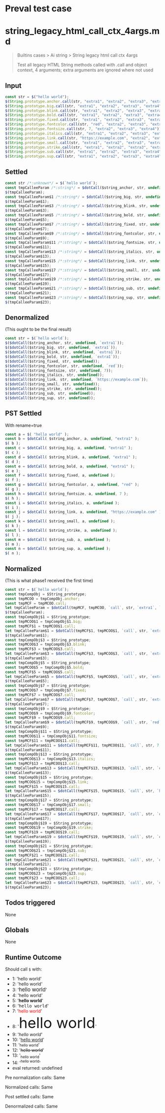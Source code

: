 # Preval test case

# string_legacy_html_call_ctx_4args.md

> Builtins cases > Ai string > String legacy html call ctx 4args
>
> Test all legacy HTML String methods called with .call and object context, 4 arguments; extra arguments are ignored where not used

## Input

`````js filename=intro
const str = $("hello world");
$(String.prototype.anchor.call(str, "extra1", "extra2", "extra3", "extra4"));
$(String.prototype.big.call(str, "extra1", "extra2", "extra3", "extra4"));
$(String.prototype.blink.call(str, "extra1", "extra2", "extra3", "extra4"));
$(String.prototype.bold.call(str, "extra1", "extra2", "extra3", "extra4"));
$(String.prototype.fixed.call(str, "extra1", "extra2", "extra3", "extra4"));
$(String.prototype.fontcolor.call(str, "red", "extra2", "extra3", "extra4"));
$(String.prototype.fontsize.call(str, 7, "extra2", "extra3", "extra4"));
$(String.prototype.italics.call(str, "extra1", "extra2", "extra3", "extra4"));
$(String.prototype.link.call(str, "https://example.com", "extra2", "extra3", "extra4"));
$(String.prototype.small.call(str, "extra1", "extra2", "extra3", "extra4"));
$(String.prototype.strike.call(str, "extra1", "extra2", "extra3", "extra4"));
$(String.prototype.sub.call(str, "extra1", "extra2", "extra3", "extra4"));
$(String.prototype.sup.call(str, "extra1", "extra2", "extra3", "extra4"));
`````


## Settled


`````js filename=intro
const str /*:unknown*/ = $(`hello world`);
const tmpCalleeParam /*:string*/ = $dotCall($string_anchor, str, undefined, `extra1`);
$(tmpCalleeParam);
const tmpCalleeParam$1 /*:string*/ = $dotCall($string_big, str, undefined, `extra1`);
$(tmpCalleeParam$1);
const tmpCalleeParam$3 /*:string*/ = $dotCall($string_blink, str, undefined, `extra1`);
$(tmpCalleeParam$3);
const tmpCalleeParam$5 /*:string*/ = $dotCall($string_bold, str, undefined, `extra1`);
$(tmpCalleeParam$5);
const tmpCalleeParam$7 /*:string*/ = $dotCall($string_fixed, str, undefined);
$(tmpCalleeParam$7);
const tmpCalleeParam$9 /*:string*/ = $dotCall($string_fontcolor, str, undefined, `red`);
$(tmpCalleeParam$9);
const tmpCalleeParam$11 /*:string*/ = $dotCall($string_fontsize, str, undefined, 7);
$(tmpCalleeParam$11);
const tmpCalleeParam$13 /*:string*/ = $dotCall($string_italics, str, undefined);
$(tmpCalleeParam$13);
const tmpCalleeParam$15 /*:string*/ = $dotCall($string_link, str, undefined, `https://example.com`);
$(tmpCalleeParam$15);
const tmpCalleeParam$17 /*:string*/ = $dotCall($string_small, str, undefined);
$(tmpCalleeParam$17);
const tmpCalleeParam$19 /*:string*/ = $dotCall($string_strike, str, undefined);
$(tmpCalleeParam$19);
const tmpCalleeParam$21 /*:string*/ = $dotCall($string_sub, str, undefined);
$(tmpCalleeParam$21);
const tmpCalleeParam$23 /*:string*/ = $dotCall($string_sup, str, undefined);
$(tmpCalleeParam$23);
`````


## Denormalized
(This ought to be the final result)

`````js filename=intro
const str = $(`hello world`);
$($dotCall($string_anchor, str, undefined, `extra1`));
$($dotCall($string_big, str, undefined, `extra1`));
$($dotCall($string_blink, str, undefined, `extra1`));
$($dotCall($string_bold, str, undefined, `extra1`));
$($dotCall($string_fixed, str, undefined));
$($dotCall($string_fontcolor, str, undefined, `red`));
$($dotCall($string_fontsize, str, undefined, 7));
$($dotCall($string_italics, str, undefined));
$($dotCall($string_link, str, undefined, `https://example.com`));
$($dotCall($string_small, str, undefined));
$($dotCall($string_strike, str, undefined));
$($dotCall($string_sub, str, undefined));
$($dotCall($string_sup, str, undefined));
`````


## PST Settled
With rename=true

`````js filename=intro
const a = $( "hello world" );
const b = $dotCall( $string_anchor, a, undefined, "extra1" );
$( b );
const c = $dotCall( $string_big, a, undefined, "extra1" );
$( c );
const d = $dotCall( $string_blink, a, undefined, "extra1" );
$( d );
const e = $dotCall( $string_bold, a, undefined, "extra1" );
$( e );
const f = $dotCall( $string_fixed, a, undefined );
$( f );
const g = $dotCall( $string_fontcolor, a, undefined, "red" );
$( g );
const h = $dotCall( $string_fontsize, a, undefined, 7 );
$( h );
const i = $dotCall( $string_italics, a, undefined );
$( i );
const j = $dotCall( $string_link, a, undefined, "https://example.com" );
$( j );
const k = $dotCall( $string_small, a, undefined );
$( k );
const l = $dotCall( $string_strike, a, undefined );
$( l );
const m = $dotCall( $string_sub, a, undefined );
$( m );
const n = $dotCall( $string_sup, a, undefined );
$( n );
`````


## Normalized
(This is what phase1 received the first time)

`````js filename=intro
const str = $(`hello world`);
const tmpCompObj = $String_prototype;
const tmpMCOO = tmpCompObj.anchor;
const tmpMCF = tmpMCOO.call;
let tmpCalleeParam = $dotCall(tmpMCF, tmpMCOO, `call`, str, `extra1`, `extra2`, `extra3`, `extra4`);
$(tmpCalleeParam);
const tmpCompObj$1 = $String_prototype;
const tmpMCOO$1 = tmpCompObj$1.big;
const tmpMCF$1 = tmpMCOO$1.call;
let tmpCalleeParam$1 = $dotCall(tmpMCF$1, tmpMCOO$1, `call`, str, `extra1`, `extra2`, `extra3`, `extra4`);
$(tmpCalleeParam$1);
const tmpCompObj$3 = $String_prototype;
const tmpMCOO$3 = tmpCompObj$3.blink;
const tmpMCF$3 = tmpMCOO$3.call;
let tmpCalleeParam$3 = $dotCall(tmpMCF$3, tmpMCOO$3, `call`, str, `extra1`, `extra2`, `extra3`, `extra4`);
$(tmpCalleeParam$3);
const tmpCompObj$5 = $String_prototype;
const tmpMCOO$5 = tmpCompObj$5.bold;
const tmpMCF$5 = tmpMCOO$5.call;
let tmpCalleeParam$5 = $dotCall(tmpMCF$5, tmpMCOO$5, `call`, str, `extra1`, `extra2`, `extra3`, `extra4`);
$(tmpCalleeParam$5);
const tmpCompObj$7 = $String_prototype;
const tmpMCOO$7 = tmpCompObj$7.fixed;
const tmpMCF$7 = tmpMCOO$7.call;
let tmpCalleeParam$7 = $dotCall(tmpMCF$7, tmpMCOO$7, `call`, str, `extra1`, `extra2`, `extra3`, `extra4`);
$(tmpCalleeParam$7);
const tmpCompObj$9 = $String_prototype;
const tmpMCOO$9 = tmpCompObj$9.fontcolor;
const tmpMCF$9 = tmpMCOO$9.call;
let tmpCalleeParam$9 = $dotCall(tmpMCF$9, tmpMCOO$9, `call`, str, `red`, `extra2`, `extra3`, `extra4`);
$(tmpCalleeParam$9);
const tmpCompObj$11 = $String_prototype;
const tmpMCOO$11 = tmpCompObj$11.fontsize;
const tmpMCF$11 = tmpMCOO$11.call;
let tmpCalleeParam$11 = $dotCall(tmpMCF$11, tmpMCOO$11, `call`, str, 7, `extra2`, `extra3`, `extra4`);
$(tmpCalleeParam$11);
const tmpCompObj$13 = $String_prototype;
const tmpMCOO$13 = tmpCompObj$13.italics;
const tmpMCF$13 = tmpMCOO$13.call;
let tmpCalleeParam$13 = $dotCall(tmpMCF$13, tmpMCOO$13, `call`, str, `extra1`, `extra2`, `extra3`, `extra4`);
$(tmpCalleeParam$13);
const tmpCompObj$15 = $String_prototype;
const tmpMCOO$15 = tmpCompObj$15.link;
const tmpMCF$15 = tmpMCOO$15.call;
let tmpCalleeParam$15 = $dotCall(tmpMCF$15, tmpMCOO$15, `call`, str, `https://example.com`, `extra2`, `extra3`, `extra4`);
$(tmpCalleeParam$15);
const tmpCompObj$17 = $String_prototype;
const tmpMCOO$17 = tmpCompObj$17.small;
const tmpMCF$17 = tmpMCOO$17.call;
let tmpCalleeParam$17 = $dotCall(tmpMCF$17, tmpMCOO$17, `call`, str, `extra1`, `extra2`, `extra3`, `extra4`);
$(tmpCalleeParam$17);
const tmpCompObj$19 = $String_prototype;
const tmpMCOO$19 = tmpCompObj$19.strike;
const tmpMCF$19 = tmpMCOO$19.call;
let tmpCalleeParam$19 = $dotCall(tmpMCF$19, tmpMCOO$19, `call`, str, `extra1`, `extra2`, `extra3`, `extra4`);
$(tmpCalleeParam$19);
const tmpCompObj$21 = $String_prototype;
const tmpMCOO$21 = tmpCompObj$21.sub;
const tmpMCF$21 = tmpMCOO$21.call;
let tmpCalleeParam$21 = $dotCall(tmpMCF$21, tmpMCOO$21, `call`, str, `extra1`, `extra2`, `extra3`, `extra4`);
$(tmpCalleeParam$21);
const tmpCompObj$23 = $String_prototype;
const tmpMCOO$23 = tmpCompObj$23.sup;
const tmpMCF$23 = tmpMCOO$23.call;
let tmpCalleeParam$23 = $dotCall(tmpMCF$23, tmpMCOO$23, `call`, str, `extra1`, `extra2`, `extra3`, `extra4`);
$(tmpCalleeParam$23);
`````


## Todos triggered


None


## Globals


None


## Runtime Outcome


Should call `$` with:
 - 1: 'hello world'
 - 2: '<a name="extra1">hello world</a>'
 - 3: '<big>hello world</big>'
 - 4: '<blink>hello world</blink>'
 - 5: '<b>hello world</b>'
 - 6: '<tt>hello world</tt>'
 - 7: '<font color="red">hello world</font>'
 - 8: '<font size="7">hello world</font>'
 - 9: '<i>hello world</i>'
 - 10: '<a href="https://example.com">hello world</a>'
 - 11: '<small>hello world</small>'
 - 12: '<strike>hello world</strike>'
 - 13: '<sub>hello world</sub>'
 - 14: '<sup>hello world</sup>'
 - eval returned: undefined

Pre normalization calls: Same

Normalized calls: Same

Post settled calls: Same

Denormalized calls: Same
